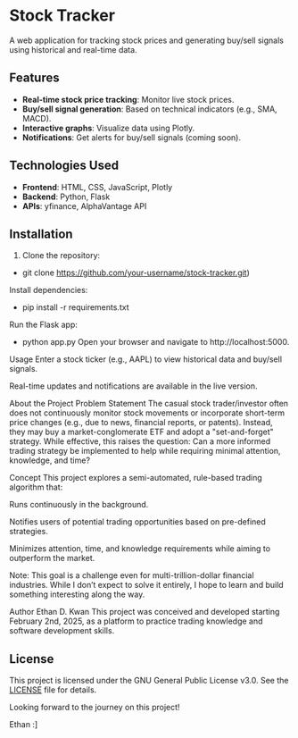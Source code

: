 # Stock Tracker

A web application for tracking stock prices and generating buy/sell signals using historical and real-time data.

## Features
- **Real-time stock price tracking**: Monitor live stock prices.
- **Buy/sell signal generation**: Based on technical indicators (e.g., SMA, MACD).
- **Interactive graphs**: Visualize data using Plotly.
- **Notifications**: Get alerts for buy/sell signals (coming soon).

## Technologies Used
- **Frontend**: HTML, CSS, JavaScript, Plotly
- **Backend**: Python, Flask
- **APIs**: yfinance, AlphaVantage API

## Installation
1. Clone the repository: 
- git clone https://github.com/your-username/stock-tracker.git)

Install dependencies: 
- pip install -r requirements.txt

Run the Flask app:
- python app.py
Open your browser and navigate to http://localhost:5000.


Usage
Enter a stock ticker (e.g., AAPL) to view historical data and buy/sell signals.

Real-time updates and notifications are available in the live version.

About the Project
Problem Statement
The casual stock trader/investor often does not continuously monitor stock movements or incorporate short-term price changes (e.g., due to news, financial reports, or patents). Instead, they may buy a market-conglomerate ETF and adopt a "set-and-forget" strategy. While effective, this raises the question: Can a more informed trading strategy be implemented to help while requiring minimal attention, knowledge, and time?

Concept
This project explores a semi-automated, rule-based trading algorithm that:

Runs continuously in the background.

Notifies users of potential trading opportunities based on pre-defined strategies.

Minimizes attention, time, and knowledge requirements while aiming to outperform the market.

Note: This goal is a challenge even for multi-trillion-dollar financial industries. While I don’t expect to solve it entirely, I hope to learn and build something interesting along the way.

Author
Ethan D. Kwan
This project was conceived and developed starting February 2nd, 2025, as a platform to practice trading knowledge and software development skills.

## License
This project is licensed under the GNU General Public License v3.0. See the [LICENSE](LICENSE) file for details.

Looking forward to the journey on this project!

Ethan :]